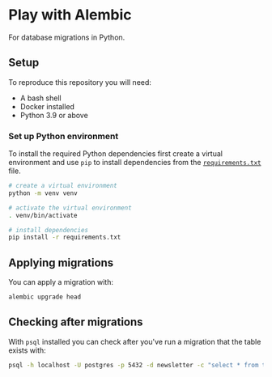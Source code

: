 # Play with Alembic

For database migrations in Python.

## Setup

To reproduce this repository you will need:

- A bash shell
- Docker installed
- Python 3.9 or above

### Set up Python environment

To install the required Python dependencies first create a virtual environment
and use `pip` to install dependencies from the
[`requirements.txt`](./requirements.txt) file.

```bash
# create a virtual environment
python -m venv venv

# activate the virtual environment
. venv/bin/activate

# install dependencies
pip install -r requirements.txt
```

## Applying migrations

You can apply a migration with:

```bash
alembic upgrade head
```

## Checking after migrations

With `psql` installed you can check after you've run a migration that the table
exists with:

```bash
psql -h localhost -U postgres -p 5432 -d newsletter -c "select * from test;"
```
